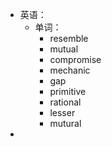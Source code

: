 - 英语：
	- 单词：
		- resemble
		- mutual
		- compromise
		- mechanic
		- gap
		- primitive
		- rational
		- lesser
		- mutural
-